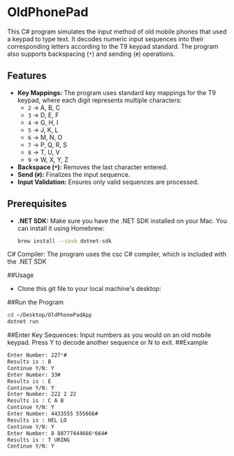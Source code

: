 # OldPhonePad

This C# program simulates the input method of old mobile phones that used a keypad to type text. It decodes numeric input sequences into their corresponding letters according to the T9 keypad standard. The program also supports backspacing (`*`) and sending (`#`) operations.

## Features

- **Key Mappings:** The program uses standard key mappings for the T9 keypad, where each digit represents multiple characters:
  - `2` -> A, B, C
  - `3` -> D, E, F
  - `4` -> G, H, I
  - `5` -> J, K, L
  - `6` -> M, N, O
  - `7` -> P, Q, R, S
  - `8` -> T, U, V
  - `9` -> W, X, Y, Z
- **Backspace (`*`):** Removes the last character entered.
- **Send (`#`):** Finalizes the input sequence.
- **Input Validation:** Ensures only valid sequences are processed.

## Prerequisites

- **.NET SDK:** Make sure you have the .NET SDK installed on your Mac. You can install it using Homebrew:

  ```bash
  brew install --cask dotnet-sdk

C# Compiler: The program uses the csc C# compiler, which is included with the .NET SDK

##Usage
- Clone this git file to your local machine's desktop:

##Run the Program
```bash
cd ~/Desktop/OldPhonePadApp
dotnet run
```
##Enter Key Sequences:
Input numbers as you would on an old mobile keypad.
Press Y to decode another sequence or N to exit.
##Example
```bash
Enter Number: 227*#
Results is : B
Continue Y/N: Y
Enter Number: 33#
Results is : E
Continue Y/N: Y
Enter Number: 222 2 22
Results is : C A B
Continue Y/N: Y
Enter Number: 4433555 555666#
Results is : HEL LO
Continue Y/N: Y
Enter Number: 8 88777444666*664#
Results is : T URING
Continue Y/N: Y
```



